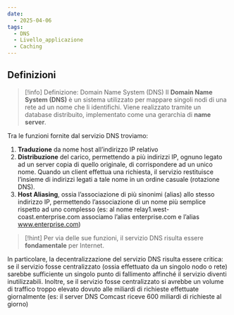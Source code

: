 ```yaml
---
date:
  - 2025-04-06
tags:
  - DNS
  - Livello_applicazione
  - Caching
---
```

## Definizioni


> [!info] Definizione: Domain Name System (DNS)
> Il **Domain Name System (DNS)** è un sistema utilizzato per mappare singoli nodi di una rete ad un nome che li identifichi. Viene realizzato tramite un database distribuito, implementato come una gerarchia di **name server**.

Tra le funzioni fornite dal servizio DNS troviamo: 
1. **Traduzione** da nome host all’indirizzo IP relativo
2. **Distribuzione** del carico, permettendo a più indirizzi IP, ognuno legato ad un server copia di quello originale, di corrispondere ad un unico nome. Quando un client effettua una richiesta, il servizio restituisce l’insieme di indirizzi legati a tale nome in un ordine casuale (rotazione DNS).
3. **Host Aliasing**, ossia l’associazione di più sinonimi (alias) allo stesso indirizzo IP, permettendo l’associazione di un nome più semplice rispetto ad uno complesso (es: al nome relay1.west-coast.enterprise.com associamo l’alias enterprise.com e l’alias www.enterprise.com) 

> [!hint] Per via delle sue funzioni, il servizio DNS risulta essere **fondamentale** per Internet.
> 

In particolare, la decentralizzazione del servizio DNS risulta essere critica: se il servizio fosse centralizzato (ossia effettuato da un singolo nodo o rete) sarebbe sufficiente un singolo punto di fallimento affinché il servizio diventi inutilizzabili. Inoltre, se il servizio fosse centralizzato si avrebbe un volume di traffico troppo elevato dovuto alle miliardi di richieste effettuate giornalmente (es: il server DNS Comcast riceve 600 miliardi di richieste al giorno)